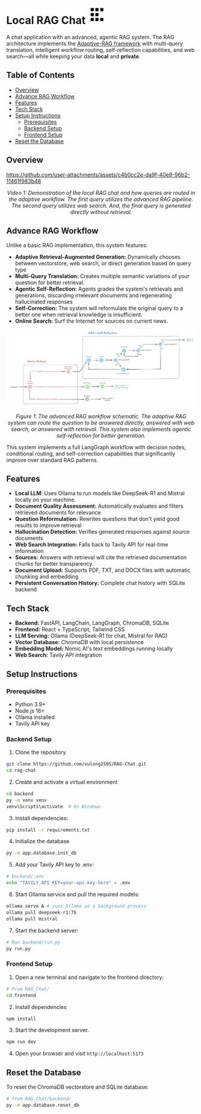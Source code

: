 # Local RAG Chat <img src="frontend/public/rag_favicon.svg" width="50" alt="Local RAG Chat Icon">

A chat application with an advanced, agentic RAG system. The RAG architecture implements the [Adaptive-RAG framework](https://arxiv.org/abs/2403.14403) with multi-query translation, intelligent workflow routing, self-reflection capabilities, and web search—all while keeping your data **local** and **private**.

## Table of Contents

- [Overview](#overview)
- [Advance RAG Workflow](#advance-rag-workflow)
- [Features](#features)
- [Tech Stack](#tech-stack)
- [Setup Instructions](#setup-instructions)
    - [Prerequisites](#prerequisites)
    - [Backend Setup](#backend-setup)
    - [Frontend Setup](#frontend-setup)
- [Reset the Database](#reset-the-database)

## Overview

https://github.com/user-attachments/assets/c4b0cc2e-da9f-40e9-96b2-11461f983b48
<div align="center">
  <p><em>Video 1: Demonstration of the local RAG chat and how queries are routed in the adaptive workflow. The first query utilizes the advanced RAG pipeline. The second query utilizes web search. And, the final query is generated directly without retrieval.</em></p>
</div>

## Advance RAG Workflow

Unlike a basic RAG implementation, this system features:

* **Adaptive Retrieval-Augmented Generation:** Dynamically chooses between vectorstore, web search, or direct generation based on query type
* **Multi-Query Translation:** Creates multiple semantic variations of your question for better retrieval.
* **Agentic Self-Reflection:** Agents grades the system's retrievals and generations, discarding irrelevant documents and regenerating hallucinated responses
* **Self-Correction:** The system will reformulate the original query to a better one when retrieval knowledge is insufficient.
* **Online Search:** Surf the Internet for sources on current news.


<div align="center">
  <img src="readme_data\rag_workflow.png" alt="RAG Workflow">
  <p><em>Figure 1: The advanced RAG workflow schematic. The adaptive RAG system can route the question to be answered directly, answered with web search, or answered with retrieval. This system also implements agentic self-reflection for better generation. </em></p>
</div>

This system implements a full LangGraph workflow with decision nodes, conditional routing, and self-correction capabilities that significantly improve over standard RAG patterns.

## Features

* **Local LLM**: Uses Ollama to run models like DeepSeek-R1 and Mistral locally on your machine.
* **Document Quality Assessment:** Automatically evaluates and filters retrieved documents for relevance
* **Question Reformulation:** Rewrites questions that don't yield good results to improve retrieval
* **Hallucination Detection:** Verifies generated responses against source documents
* **Web Search Integration:** Falls back to Tavily API for real-time information
* **Sources:** Answers with retrieval will cite the retrieved documentation chunks for better transparency.
* **Document Upload:** Supports PDF, TXT, and DOCX files with automatic chunking and embedding
* **Persistent Conversation History:** Complete chat history with SQLite backend

## Tech Stack

* **Backend:** FastAPI, LangChain, LangGraph, ChromaDB, SQLite
* **Frontend:** React + TypeScript, Tailwind CSS
* **LLM Serving:** Ollama (DeepSeek-R1 for chat, Mistral for RAG)
* **Vector Database:** ChromaDB with local persistence
* **Embedding Model:** Nomic AI's text embeddings running locally
* **Web Search:** Tavily API integration

## Setup Instructions

### Prerequisites
* Python 3.9+
* Node.js 16+
* Ollama installed
* Tavily API key

### Backend Setup

1. Clone the repository
```bash
git clone https://github.com/vulong2505/RAG-Chat.git
cd rag-chat
```

2. Create and activate a virtual environment
```bash
cd backend
py -m venv venv
venv\Scripts\activate  # On Windows
```

3. Install dependencies:
```bash
pip install -r requirements.txt
```

4. Initialize the database
```bash
py -m app.database.init_db
```

5. Add your Tavily API key to .env:
```bash
# backend/.env
echo "TAVILY_API_KEY=your-api-key-here" > .env
```

6. Start Ollama service and pull the required models:
```bash
ollama serve & # runs Ollama as a background process
ollama pull deepseek-r1:7b
ollama pull mistral
```

7. Start the backend server:
```bash
# Run backend/run.py
py run.py
```

### Frontend Setup

1. Open a new terminal and navigate to the frontend directory:
```bash
# From RAG_Chat/
cd frontend
```

2. Install dependencies
```bash
npm install
```

3. Start the development server.
```bash
npm run dev
```

4. Open your browser and visit `http://localhost:5173`

## Reset the Database

To reset the ChromaDB vectorstore and SQLite database:
```bash
# from RAG_Chat/backend/
py -m app.database.reset_db
```
